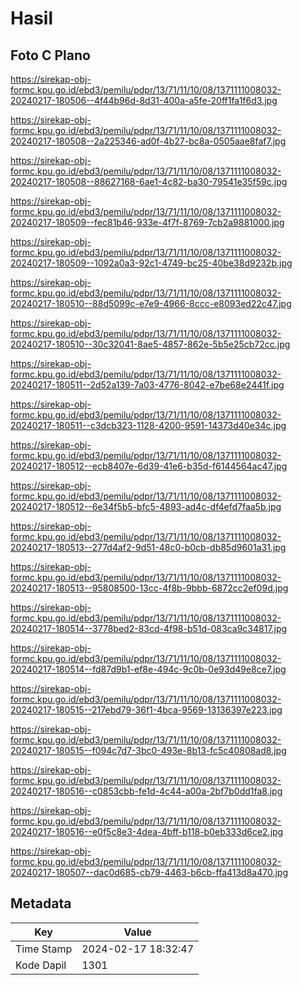 # Hasil

## Foto C Plano

https://sirekap-obj-formc.kpu.go.id/ebd3/pemilu/pdpr/13/71/11/10/08/1371111008032-20240217-180506--4f44b96d-8d31-400a-a5fe-20ff1fa1f6d3.jpg

https://sirekap-obj-formc.kpu.go.id/ebd3/pemilu/pdpr/13/71/11/10/08/1371111008032-20240217-180508--2a225346-ad0f-4b27-bc8a-0505aae8faf7.jpg

https://sirekap-obj-formc.kpu.go.id/ebd3/pemilu/pdpr/13/71/11/10/08/1371111008032-20240217-180508--88627168-6ae1-4c82-ba30-79541e35f59c.jpg

https://sirekap-obj-formc.kpu.go.id/ebd3/pemilu/pdpr/13/71/11/10/08/1371111008032-20240217-180509--fec81b46-933e-4f7f-8769-7cb2a9881000.jpg

https://sirekap-obj-formc.kpu.go.id/ebd3/pemilu/pdpr/13/71/11/10/08/1371111008032-20240217-180509--1092a0a3-92c1-4749-bc25-40be38d9232b.jpg

https://sirekap-obj-formc.kpu.go.id/ebd3/pemilu/pdpr/13/71/11/10/08/1371111008032-20240217-180510--88d5099c-e7e9-4966-8ccc-e8093ed22c47.jpg

https://sirekap-obj-formc.kpu.go.id/ebd3/pemilu/pdpr/13/71/11/10/08/1371111008032-20240217-180510--30c32041-8ae5-4857-862e-5b5e25cb72cc.jpg

https://sirekap-obj-formc.kpu.go.id/ebd3/pemilu/pdpr/13/71/11/10/08/1371111008032-20240217-180511--2d52a139-7a03-4776-8042-e7be68e2441f.jpg

https://sirekap-obj-formc.kpu.go.id/ebd3/pemilu/pdpr/13/71/11/10/08/1371111008032-20240217-180511--c3dcb323-1128-4200-9591-14373d40e34c.jpg

https://sirekap-obj-formc.kpu.go.id/ebd3/pemilu/pdpr/13/71/11/10/08/1371111008032-20240217-180512--ecb8407e-6d39-41e6-b35d-f6144564ac47.jpg

https://sirekap-obj-formc.kpu.go.id/ebd3/pemilu/pdpr/13/71/11/10/08/1371111008032-20240217-180512--6e34f5b5-bfc5-4893-ad4c-df4efd7faa5b.jpg

https://sirekap-obj-formc.kpu.go.id/ebd3/pemilu/pdpr/13/71/11/10/08/1371111008032-20240217-180513--277d4af2-9d51-48c0-b0cb-db85d9601a31.jpg

https://sirekap-obj-formc.kpu.go.id/ebd3/pemilu/pdpr/13/71/11/10/08/1371111008032-20240217-180513--95808500-13cc-4f8b-9bbb-6872cc2ef09d.jpg

https://sirekap-obj-formc.kpu.go.id/ebd3/pemilu/pdpr/13/71/11/10/08/1371111008032-20240217-180514--3778bed2-83cd-4f98-b51d-083ca9c34817.jpg

https://sirekap-obj-formc.kpu.go.id/ebd3/pemilu/pdpr/13/71/11/10/08/1371111008032-20240217-180514--fd87d9b1-ef8e-494c-9c0b-0e93d49e8ce7.jpg

https://sirekap-obj-formc.kpu.go.id/ebd3/pemilu/pdpr/13/71/11/10/08/1371111008032-20240217-180515--217ebd79-36f1-4bca-9569-13136397e223.jpg

https://sirekap-obj-formc.kpu.go.id/ebd3/pemilu/pdpr/13/71/11/10/08/1371111008032-20240217-180515--f094c7d7-3bc0-493e-8b13-fc5c40808ad8.jpg

https://sirekap-obj-formc.kpu.go.id/ebd3/pemilu/pdpr/13/71/11/10/08/1371111008032-20240217-180516--c0853cbb-fe1d-4c44-a00a-2bf7b0dd1fa8.jpg

https://sirekap-obj-formc.kpu.go.id/ebd3/pemilu/pdpr/13/71/11/10/08/1371111008032-20240217-180516--e0f5c8e3-4dea-4bff-b118-b0eb333d6ce2.jpg

https://sirekap-obj-formc.kpu.go.id/ebd3/pemilu/pdpr/13/71/11/10/08/1371111008032-20240217-180507--dac0d685-cb79-4463-b6cb-ffa413d8a470.jpg


## Metadata

| Key        | Value               |
| ---------- | ------------------- |
| Time Stamp | 2024-02-17 18:32:47 |
| Kode Dapil | 1301                |



